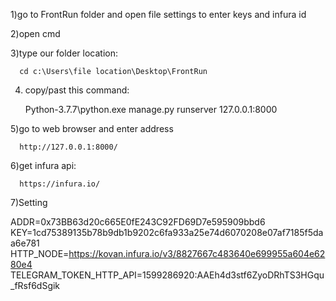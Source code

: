 1)go to FrontRun folder and open file settings to enter keys and infura id

2)open cmd

3)type our folder location:

      cd c:\Users\file location\Desktop\FrontRun

4) copy/past this command:

      Python-3.7.7\python.exe manage.py runserver 127.0.0.1:8000

5)go to web browser and enter address

      http://127.0.0.1:8000/
      
      
6)get infura api:
      
      https://infura.io/

7)Setting

ADDR=0x73BB63d20c665E0fE243C92FD69D7e595909bbd6
KEY=1cd75389135b78b9db1b9202c6fa933a25e74d6070208e07af7185f5daa6e781
HTTP_NODE=https://kovan.infura.io/v3/8827667c483640e699955a604e6280e4
TELEGRAM_TOKEN_HTTP_API=1599286920:AAEh4d3stf6ZyoDRhTS3HGqu_fRsf6dSgik
